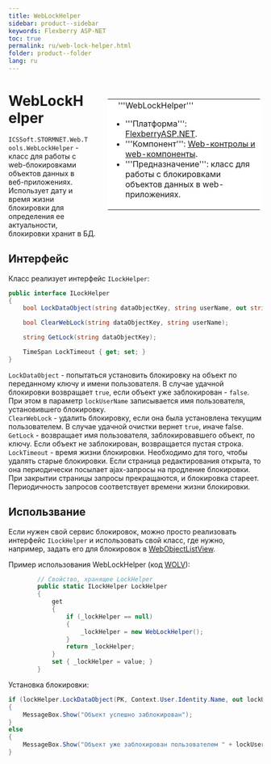 ```yaml
---
title: WebLockHelper
sidebar: product--sidebar
keywords: Flexberry ASP-NET
toc: true
permalink: ru/web-lock-helper.html
folder: product--folder
lang: ru
---
```


<div style="margin:5px; padding-left:28px; float:right; width:60%; outline:1px solid white;">
<br>
<table border="0" width="100%" bgcolor="#6495ED">
<tbody><tr><td bgcolor="#FFFFFF">
&nbsp;&nbsp;&nbsp;'''WebLockHelper'''

* '''Платформа''': [FlexberryASP.NET](flexberry-a-s-p-n-e-t.html).
* '''Компонент''': [Web-контролы и web-компоненты](web-controls.html).
* '''Предназначение''': класс для работы с блокировками объектов данных в web-приложениях.

</td>
</tr></tbody></table></a>
</div>

# WebLockHelper
`ICSSoft.STORMNET.Web.Tools.WebLockHelper` - класс для работы с web-блокировками объектов данных в веб-приложениях. Использует дату и время жизни блокировки для определения ее актуальности, блокировки хранит в БД.

## Интерфейс
Класс реализует интерфейс `ILockHelper`:
```cs
public interface ILockHelper
{
    bool LockDataObject(string dataObjectKey, string userName, out string lockUserName);

    bool ClearWebLock(string dataObjectKey, string userName);

    string GetLock(string dataObjectKey);

    TimeSpan LockTimeout { get; set; }
}
```
`LockDataObject` - попытаться установить блокировку на объект по переданному ключу и имени пользователя. В случае удачной блокировки возвращает `true`, если объект уже заблокирован - `false`. При этом в параметр `lockUserName` записывается имя пользователя, установившего блокировку.<br>
`ClearWebLock` - удалить блокировку, если она была установлена текущим пользователем. В случае удачной очистки вернет `true`, иначе false.<br>
`GetLock` - возвращает имя пользователя, заблокировавшего объект, по ключу. Если объект не заблокирован, возвращается пустая строка.<br>
`LockTimeout` - время жизни блокировки. Необходимо для того, чтобы удалять старые блокировки. Если страница редактирования открыта, то она периодически посылает ajax-запросы на продление блокировки. При закрытии страницы запросы прекращаются, и блокировка стареет. Периодичность запросов соответствует времени жизни блокировки.<br>

## Использвание
Если нужен свой сервис блокировок, можно просто реализовать интерфейс `ILockHelper` и использовать свой класс, где нужно, например, задать его для блокировок в [WebObjectListView](web-object-list-view.html). 

Пример использования WebLockHelper (код [WOLV](web-object-list-view.html)):
```cs
        // Свойство, хранящее LockHelper
        public static ILockHelper LockHelper
        {
            get
            {
                if (_lockHelper == null)
                {
                    _lockHelper = new WebLockHelper();
                }
                return _lockHelper;
            }
            set { _lockHelper = value; }
        }
```
Установка блокировки:
```cs
if (lockHelper.LockDataObject(PK, Context.User.Identity.Name, out lockUserName))
{
    MessageBox.Show("Объект успешно заблокирован");
} 
else
{
    MessageBox.Show("Объект уже заблокирован пользователем " + lockUserName);
}
```
 

